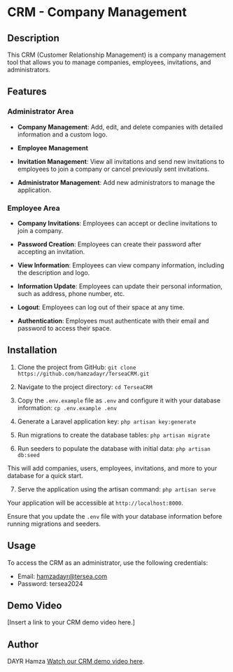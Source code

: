 # CRM - Company Management

## Description
This CRM (Customer Relationship Management) is a company management tool that allows you to manage companies, employees, invitations, and administrators.

## Features

### Administrator Area

- **Company Management**: Add, edit, and delete companies with detailed information and a custom logo.

- **Employee Management**

- **Invitation Management**: View all invitations and send new invitations to employees to join a company or cancel previously sent invitations.

- **Administrator Management**: Add new administrators to manage the application.

### Employee Area

- **Company Invitations**: Employees can accept or decline invitations to join a company.

- **Password Creation**: Employees can create their password after accepting an invitation.

- **View Information**: Employees can view company information, including the description and logo.

- **Information Update**: Employees can update their personal information, such as address, phone number, etc.

- **Logout**: Employees can log out of their space at any time.

- **Authentication**: Employees must authenticate with their email and password to access their space.

## Installation

1. Clone the project from GitHub: `git clone https://github.com/hamzadayr/TerseaCRM.git`
2. Navigate to the project directory:  `cd TerseaCRM`
3. Copy the `.env.example` file as `.env` and configure it with your database information: `cp .env.example .env`

4. Generate a Laravel application key: `php artisan key:generate`
5. Run migrations to create the database tables: `php artisan migrate`
6. Run seeders to populate the database with initial data: `php artisan db:seed`

This will add companies, users, employees, invitations, and more to your database for a quick start.

7. Serve the application using the artisan command: `php artisan serve`

Your application will be accessible at `http://localhost:8000`.

Ensure that you update the `.env` file with your database information before running migrations and seeders.

## Usage

To access the CRM as an administrator, use the following credentials:

- Email: hamzadayr@tersea.com
- Password: tersea2024

## Demo Video
[Insert a link to your CRM demo video here.]

## Author
DAYR Hamza
[Watch our CRM demo video here](https://www.canva.com/design/DAFyky-Q23Y/Sm55296U68hbKdfQxTWf-w/edit?utm_content=DAFyky-Q23Y&utm_campaign=designshare&utm_medium=link2&utm_source=sharebutton).

